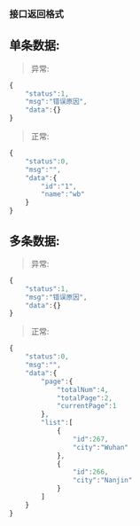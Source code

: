 ### 接口返回格式

## 单条数据:
> 异常:
```javascript
{ 
    "status":1,
    "msg":"错误原因",
    "data":{}
}
```
> 正常:
```javascript
{
    "status":0,
    "msg":"",
    "data":{
        "id":"1",
        "name":"wb"
    }
}
```
## 多条数据:
> 异常:
```javascript
{
    "status":1,
    "msg":"错误原因",
    "data":{}
}
```
> 正常:
```javascript
{
    "status":0,
    "msg":"",
    "data":{
        "page":{
            "totalNum":4,
            "totalPage":2,
            "currentPage":1
        },
        "list":[
            {
                "id":267,
                "city":"Wuhan"
            },
            {
                "id":266,
                "city":"Nanjin"
            }
        ]
    }
}
```